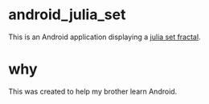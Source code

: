 android_julia_set
=================

This is an Android application displaying a [julia set fractal](https://en.wikipedia.org/wiki/Julia_set "julia"). 

why
===

This was created to help my brother learn Android. 
